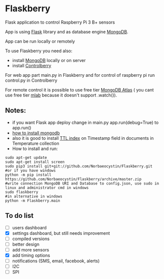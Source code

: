 # Flaskberry
Flask application to control Raspberry Pi 3 B+ sensors

App is using [Flask](http://flask.pocoo.org/) library and as database engine [MongoDB](https://www.mongodb.com/).

App can be run locally or remotely

To use Flaskberry you need also:
   * install [MongoDB](https://docs.mongodb.com/manual/installation/) locally or on server
   * install [Controlberry](https://github.com/Norbaeocystin/Controlberry)
 
 For web app part main.py in Flaskberry and for control of raspberry pi run control.py in Controlberry
 
 For remote control it is possible to use free tier [MongoDB Atlas](https://www.mongodb.com/cloud/atlas) ( you cant use free tier [mlab](https://mlab.com/) because it doesn't support .watch()).
 
 ## Notes:
   * if you want Flask app deploy change in main.py app.run(debug=True) to app.run()
   * [how to install mongodb](https://docs.mongodb.com/manual/installation/)
   * also it is good to install [TTL index](https://docs.mongodb.com/manual/core/index-ttl/) on Timestamp field in documents in Temperature collection
   * How to install and run:
``` 
sudo apt-get update
sudo apt-get install screen
sudo pip3 install git+git://github.com/Norbaeocystin/Flaskberry.git
#or if you have windows
python -m pip install https://github.com/Norbaeocystin/Flaskberry/archive/master.zip
#write connection MongoDB URI and Database to config.json, use sudo in linux and administrator cmd in windows
sudo flaskberry
#in alternative in windows
python -m Flaskberry.main
```
 
 ## To do list
 - [ ] users dashboard
 - [x] settings dashboard, but still needs improvement
 - [ ] compiled versions
 - [ ] better design
 - [ ] add more sensors
 - [x] add timing options
 - [ ] notifications (SMS, email, facebook, alerts)
 - [ ] I2C
 - [ ] SPI
